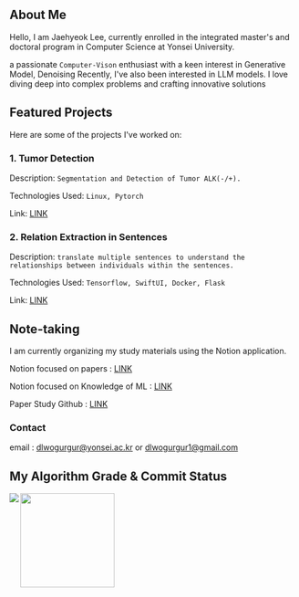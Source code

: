 ## About Me

Hello, I am Jaehyeok Lee, currently enrolled in the integrated master's and doctoral program in Computer Science at Yonsei University.

a passionate ```Computer-Vison``` enthusiast with a keen interest in Generative Model, Denoising
Recently, I've also been interested in LLM models.
I love diving deep into complex problems and crafting innovative solutions

## Featured Projects
Here are some of the projects I've worked on: 

### 1. Tumor Detection
Description: ```Segmentation and Detection of Tumor ALK(-/+).```

Technologies Used: ```Linux, Pytorch```

Link: [LINK](https://github.com/JaeHyeok-2/Medical-Image)

### 2. Relation Extraction in Sentences
Description: ```translate multiple sentences to understand the relationships between individuals within the sentences.```

Technologies Used: ```Tensorflow, SwiftUI, Docker, Flask ```

Link: [LINK](https://github.com/JaeHyeok-2/RelationApplication)

## Note-taking
I am currently organizing my study materials using the Notion application.

Notion focused on papers : [LINK](https://www.notion.so/ceeebe0d5a7a445694554821920c0af1?pvs=4)

Notion focused on Knowledge of ML : [LINK](https://www.notion.so/1fa99c7df73d44e1950b517dc5a64463?v=f0ef33c5282f458392529032aeaadf2a&pvs=4)

Paper Study Github : [LINK](https://github.com/DL-Study-Log)



### Contact
email : dlwogurgur@yonsei.ac.kr  or dlwogurgur1@gmail.com


## My Algorithm Grade & Commit Status
<div>
<img align='left' src="http://mazassumnida.wtf/api/v2/generate_badge?boj=dlwogurgur">

<img align='center' src="https://github-readme-stats.vercel.app/api?username=JaeHyeok-2" height="165">
</div>
